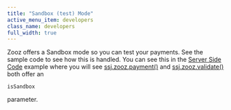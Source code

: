 ```yaml
---
title: "Sandbox (test) Mode"
active_menu_item: developers
class_name: developers
full_width: true
---
```



Zooz offers a Sandbox mode so you can test your payments. See the sample code to see how this is handled. You can see this in the [Server Side Code](server-side-code) example where you will see [ssj.zooz.payment()](../../../scripting-apis/server-side-api/ssj-object/credit-card-payments/payment) and [ssj.zooz.validate()](../../../scripting-apis/server-side-api/ssj-object/credit-card-payments/validate) both offer an

    isSandbox
   

parameter.


